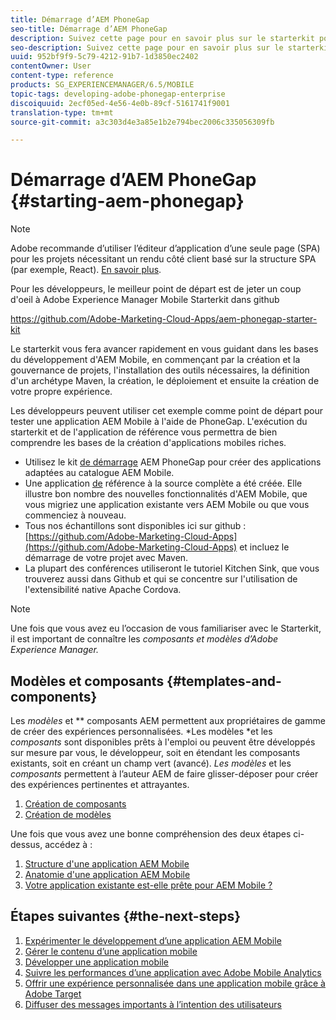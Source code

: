 ```yaml
---
title: Démarrage d’AEM PhoneGap
seo-title: Démarrage d’AEM PhoneGap
description: Suivez cette page pour en savoir plus sur le starterkit pour les développeurs.
seo-description: Suivez cette page pour en savoir plus sur le starterkit pour les développeurs.
uuid: 952bf9f9-5c79-4212-91b7-1d3850ec2402
contentOwner: User
content-type: reference
products: SG_EXPERIENCEMANAGER/6.5/MOBILE
topic-tags: developing-adobe-phonegap-enterprise
discoiquuid: 2ecf05ed-4e56-4e0b-89cf-5161741f9001
translation-type: tm+mt
source-git-commit: a3c303d4e3a85e1b2e794bec2006c335056309fb

---
```



# Démarrage d’AEM PhoneGap {#starting-aem-phonegap}

>[!NOTE]
>
>Adobe recommande d’utiliser l’éditeur d’application d’une seule page (SPA) pour les projets nécessitant un rendu côté client basé sur la structure SPA (par exemple, React). [En savoir plus](/help/sites-developing/spa-overview.md).

Pour les développeurs, le meilleur point de départ est de jeter un coup d&#39;oeil à Adobe Experience Manager Mobile Starterkit dans github

https://github.com/Adobe-Marketing-Cloud-Apps/aem-phonegap-starter-kit

Le starterkit vous fera avancer rapidement en vous guidant dans les bases du développement d&#39;AEM Mobile, en commençant par la création et la gouvernance de projets, l&#39;installation des outils nécessaires, la définition d&#39;un archétype Maven, la création, le déploiement et ensuite la création de votre propre expérience.

Les développeurs peuvent utiliser cet exemple comme point de départ pour tester une application AEM Mobile à l&#39;aide de PhoneGap. L&#39;exécution du starterkit et de l&#39;application de référence vous permettra de bien comprendre les bases de la création d&#39;applications mobiles riches.

* Utilisez le kit [de démarrage](https://github.com/Adobe-Marketing-Cloud-Apps/aem-phonegap-starter-kit) AEM PhoneGap pour créer des applications adaptées au catalogue AEM Mobile.
* Une application [de](https://github.com/Adobe-Marketing-Cloud-Apps/aem-mobile-hybrid-reference) référence à la source complète a été créée. Elle illustre bon nombre des nouvelles fonctionnalités d&#39;AEM Mobile, que vous migriez une application existante vers AEM Mobile ou que vous commenciez à nouveau.
* Tous nos échantillons sont disponibles ici sur github : [https://github.com/Adobe-Marketing-Cloud-Apps](https://github.com/Adobe-Marketing-Cloud-Apps) et incluez le démarrage de votre projet avec Maven.
* La plupart des conférences utiliseront le tutoriel [](https://github.com/blefebvre/aem-phonegap-kitchen-sink)Kitchen Sink, que vous trouverez aussi dans Github et qui se concentre sur l&#39;utilisation de l&#39;extensibilité native Apache Cordova.

>[!NOTE]
>
>Une fois que vous avez eu l’occasion de vous familiariser avec le Starterkit, il est important de connaître les *composants et modèles d’Adobe Experience Manager.*

## Modèles et composants {#templates-and-components}

Les *modèles* et ** composants AEM permettent aux propriétaires de gamme de créer des expériences personnalisées. *Les modèles *et les *composants* sont disponibles prêts à l&#39;emploi ou peuvent être développés sur mesure par vous, le développeur, soit en étendant les composants existants, soit en créant un champ vert (avancé). *Les modèles* et les *composants* permettent à l’auteur AEM de faire glisser-déposer pour créer des expériences pertinentes et attrayantes.

1. [Création de composants](/help/sites-developing/components.md)
1. [Création de modèles](/help/sites-developing/templates.md)

Une fois que vous avez une bonne compréhension des deux étapes ci-dessus, accédez à :

1. [Structure d&#39;une application AEM Mobile](/help/mobile/phonegap-structure-an-app.md)
1. [Anatomie d&#39;une application AEM Mobile](/help/mobile/phonegap-apps-arch.md)
1. [Votre application existante est-elle prête pour AEM Mobile ?](/help/mobile/phonegap-adding-content-to-imported-app.md)

## Étapes suivantes {#the-next-steps}

1. [Expérimenter le développement d’une application AEM Mobile](/help/mobile/starting-aem-phonegap-app.md)
1. [Gérer le contenu d’une application mobile](/help/mobile/phonegap-manage-app-content.md)
1. [Développer une application mobile](/help/mobile/building-app-mobile-phonegap.md)
1. [Suivre les performances d’une application avec Adobe Mobile Analytics](/help/mobile/phonegap-intro-to-app-analytics.md)
1. [Offrir une expérience personnalisée dans une application mobile grâce à Adobe Target](/help/mobile/phonegap-aem-mobile-content-personalization.md)
1. [Diffuser des messages importants à l’intention des utilisateurs](/help/mobile/phonegap-push-notifications.md)
